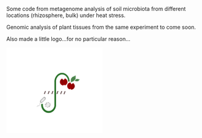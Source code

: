 Some code from metagenome analysis of soil microbiota from different locations (rhizosphere, bulk) under heat stress.

Genomic analysis of plant tissues from the same experiment to come soon.

Also made a little logo...for no particular reason...

<img src="https://github.com/belfordak/Rhizosphere/blob/master/rhizo.png" alt="alt text" width="50%" height="50%">
